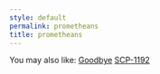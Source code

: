 ```yaml
---
style: default
permalink: prometheans
title: prometheans
---
```

You may also like:
[Goodbye](http://scp-wiki.net/goodbye)
[SCP-1192](http://scp-wiki.net/scp-1192)